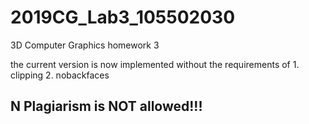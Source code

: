 # 2019CG_Lab3_105502030
3D Computer Graphics homework 3


the current version is now implemented without the requirements of 1. clipping 2. nobackfaces 

## N Plagiarism is NOT allowed!!!
